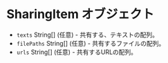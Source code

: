 # SharingItem オブジェクト

* `texts` String[] (任意) - 共有する、テキストの配列。
* `filePaths` String[] (任意) - 共有するファイルの配列。
* `urls` String[] (任意) - 共有するURLの配列。
